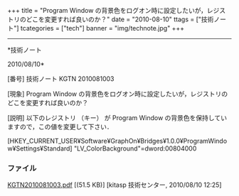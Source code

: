 ﻿+++
title = "Program Window の背景色をログオン時に設定したいが，レジストリのどこを変更すれば良いのか？"
date = "2010-08-10"
ttags = ["技術ノート"]
tcategories = ["tech"]
banner = "img/technote.jpg"
+++

-----------------------------------------------------------------------------------------------------------------------------

*技術ノート

2010/08/10*


[番号]
技術ノート KGTN 2010081003

[現象]
Program Window
の背景色をログオン時に設定したいが，レジストリのどこを変更すれば良いのか？

[説明]
以下のレジストリ （キー） が Program Window
の背景色を保持していますので，この値を変更して下さい．

[HKEY_CURRENT_USER¥Software¥GraphOn¥Bridges¥1.0.0¥ProgramWindow¥Settings¥Standard]
"LV_ColorBackground"=dword:00804000


### ファイル

 
 


[KGTN2010081003.pdf](http://techreport.kitasp.net/attachments/download/266/KGTN2010081003.pdf)
 [(51.5 KB)] [kitasp 技術センター, 2010/08/10
12:25]


 


 

